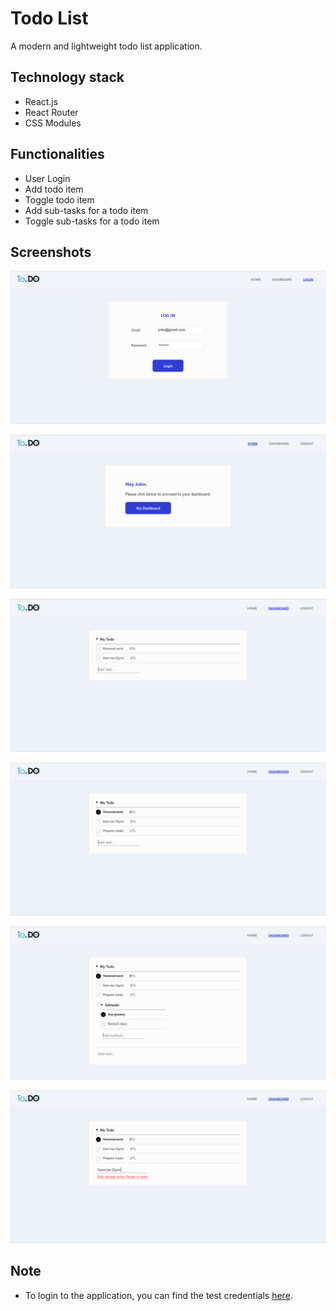 # Todo List

A modern and lightweight todo list application.

## Technology stack

- React.js
- React Router
- CSS Modules

## Functionalities

- User Login
- Add todo item
- Toggle todo item
- Add sub-tasks for a todo item
- Toggle sub-tasks for a todo item

## Screenshots

![Image-1](./src/assets/project-screenshots/image-1.png)

![Image-2](./src/assets/project-screenshots/image-2.png)

![Image-3](./src/assets/project-screenshots/image-3.png)

![Image-4](./src/assets/project-screenshots/image-4.png)

![Image-5](./src/assets/project-screenshots/image-5.png)

![Image-6](./src/assets/project-screenshots/image-6.png)

## Note

- To login to the application, you can find the test credentials [here](./src/constants/users.json).
